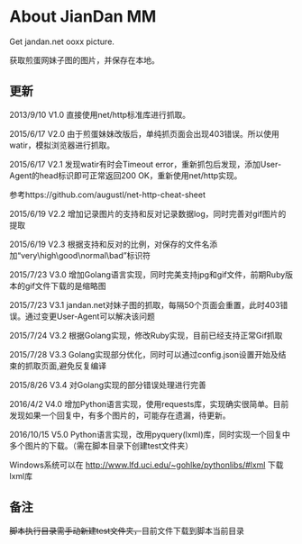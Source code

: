 # About JianDan MM

Get jandan.net ooxx picture.

获取煎蛋网妹子图的图片，并保存在本地。


## 更新
2013/9/10   V1.0   直接使用net/http标准库进行抓取。

2015/6/17   V2.0   由于煎蛋妹妹改版后，单纯抓页面会出现403错误。所以使用watir，模拟浏览器进行抓取。

2015/6/17   V2.1   发现watir有时会Timeout error，重新抓包后发现，添加User-Agent的head标识即可正常返回200 OK，重新使用net/http实现。

参考https://github.com/augustl/net-http-cheat-sheet

2015/6/19   V2.2   增加记录图片的支持和反对记录数据log，同时完善对gif图片的提取

2015/6/19   V2.3   根据支持和反对的比例，对保存的文件名添加“very\high\good\normal\bad”标识符

2015/7/23   V3.0   增加Golang语言实现，同时完美支持jpg和gif文件，前期Ruby版本的gif文件下载的是缩略图

2015/7/23   V3.1   jandan.net对妹子图的抓取，每隔50个页面会重置，此时403错误。通过变更User-Agent可以解决该问题

2015/7/24   V3.2   根据Golang实现，修改Ruby实现，目前已经支持正常Gif抓取

2015/7/28   V3.3   Golang实现部分优化，同时可以通过config.json设置开始及结束的抓取页面,避免反复编译

2015/8/26   V3.4   对Golang实现的部分错误处理进行完善

2016/4/2    V4.0   增加Python语言实现，使用requests库，实现确实很简单。目前发现如果一个回复中，有多个图片的，可能存在遗漏，待更新。

2016/10/15  V5.0   Python语言实现，改用pyquery(lxml)库，同时实现一个回复中多个图片的下载。（需在脚本目录下创建test文件夹）

Windows系统可以在 http://www.lfd.uci.edu/~gohlke/pythonlibs/#lxml 下载lxml库

## 备注
~~脚本执行目录需手动新建test文件夹，~~目前文件下载到脚本当前目录
